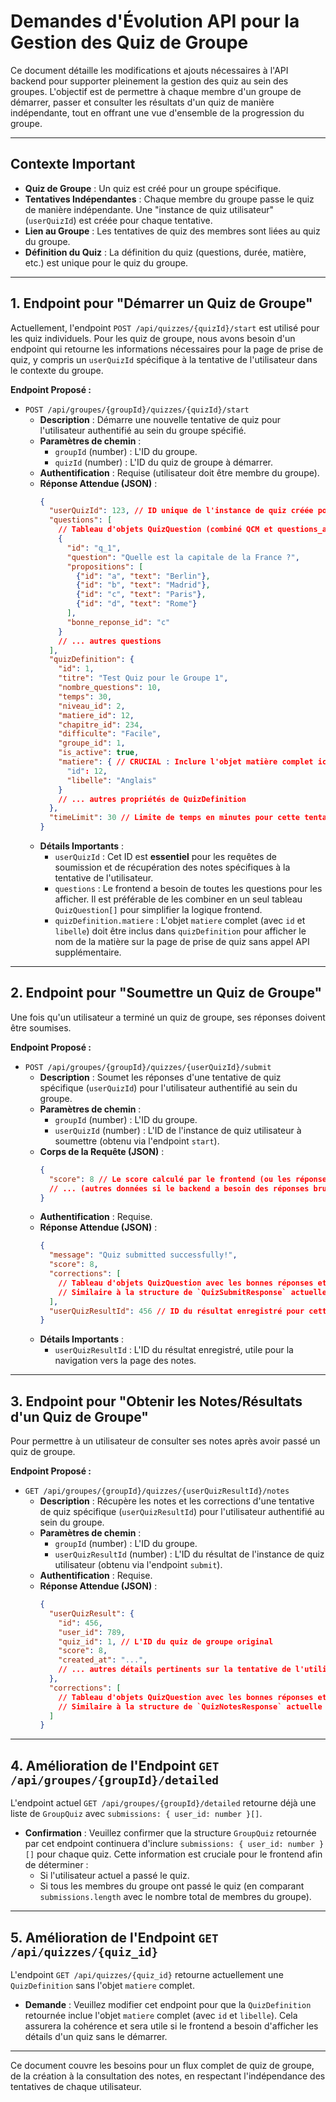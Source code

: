 # Demandes d'Évolution API pour la Gestion des Quiz de Groupe

Ce document détaille les modifications et ajouts nécessaires à l'API backend pour supporter pleinement la gestion des quiz au sein des groupes. L'objectif est de permettre à chaque membre d'un groupe de démarrer, passer et consulter les résultats d'un quiz de manière indépendante, tout en offrant une vue d'ensemble de la progression du groupe.

---

## Contexte Important

*   **Quiz de Groupe** : Un quiz est créé pour un groupe spécifique.
*   **Tentatives Indépendantes** : Chaque membre du groupe passe le quiz de manière indépendante. Une "instance de quiz utilisateur" (`userQuizId`) est créée pour chaque tentative.
*   **Lien au Groupe** : Les tentatives de quiz des membres sont liées au quiz du groupe.
*   **Définition du Quiz** : La définition du quiz (questions, durée, matière, etc.) est unique pour le quiz du groupe.

---

## 1. Endpoint pour "Démarrer un Quiz de Groupe"

Actuellement, l'endpoint `POST /api/quizzes/{quizId}/start` est utilisé pour les quiz individuels. Pour les quiz de groupe, nous avons besoin d'un endpoint qui retourne les informations nécessaires pour la page de prise de quiz, y compris un `userQuizId` spécifique à la tentative de l'utilisateur dans le contexte du groupe.

**Endpoint Proposé :**

*   `POST /api/groupes/{groupId}/quizzes/{quizId}/start`
    *   **Description** : Démarre une nouvelle tentative de quiz pour l'utilisateur authentifié au sein du groupe spécifié.
    *   **Paramètres de chemin** :
        *   `groupId` (number) : L'ID du groupe.
        *   `quizId` (number) : L'ID du quiz de groupe à démarrer.
    *   **Authentification** : Requise (utilisateur doit être membre du groupe).
    *   **Réponse Attendue (JSON)** :
        ```json
        {
          "userQuizId": 123, // ID unique de l'instance de quiz créée pour la tentative de cet utilisateur
          "questions": [
            // Tableau d'objets QuizQuestion (combiné QCM et questions_approfondissement pour simplifier le frontend)
            {
              "id": "q_1",
              "question": "Quelle est la capitale de la France ?",
              "propositions": [
                {"id": "a", "text": "Berlin"},
                {"id": "b", "text": "Madrid"},
                {"id": "c", "text": "Paris"},
                {"id": "d", "text": "Rome"}
              ],
              "bonne_reponse_id": "c"
            }
            // ... autres questions
          ],
          "quizDefinition": {
            "id": 1,
            "titre": "Test Quiz pour le Groupe 1",
            "nombre_questions": 10,
            "temps": 30,
            "niveau_id": 2,
            "matiere_id": 12,
            "chapitre_id": 234,
            "difficulte": "Facile",
            "groupe_id": 1,
            "is_active": true,
            "matiere": { // CRUCIAL : Inclure l'objet matière complet ici
              "id": 12,
              "libelle": "Anglais"
            }
            // ... autres propriétés de QuizDefinition
          },
          "timeLimit": 30 // Limite de temps en minutes pour cette tentative
        }
        ```
    *   **Détails Importants** :
        *   `userQuizId` : Cet ID est **essentiel** pour les requêtes de soumission et de récupération des notes spécifiques à la tentative de l'utilisateur.
        *   `questions` : Le frontend a besoin de toutes les questions pour les afficher. Il est préférable de les combiner en un seul tableau `QuizQuestion[]` pour simplifier la logique frontend.
        *   `quizDefinition.matiere` : L'objet `matiere` complet (avec `id` et `libelle`) doit être inclus dans `quizDefinition` pour afficher le nom de la matière sur la page de prise de quiz sans appel API supplémentaire.

---

## 2. Endpoint pour "Soumettre un Quiz de Groupe"

Une fois qu'un utilisateur a terminé un quiz de groupe, ses réponses doivent être soumises.

**Endpoint Proposé :**

*   `POST /api/groupes/{groupId}/quizzes/{userQuizId}/submit`
    *   **Description** : Soumet les réponses d'une tentative de quiz spécifique (`userQuizId`) pour l'utilisateur authentifié au sein du groupe.
    *   **Paramètres de chemin** :
        *   `groupId` (number) : L'ID du groupe.
        *   `userQuizId` (number) : L'ID de l'instance de quiz utilisateur à soumettre (obtenu via l'endpoint `start`).
    *   **Corps de la Requête (JSON)** :
        ```json
        {
          "score": 8 // Le score calculé par le frontend (ou les réponses brutes si le backend recalcule)
          // ... (autres données si le backend a besoin des réponses brutes pour les corrections)
        }
        ```
    *   **Authentification** : Requise.
    *   **Réponse Attendue (JSON)** :
        ```json
        {
          "message": "Quiz submitted successfully!",
          "score": 8,
          "corrections": [
            // Tableau d'objets QuizQuestion avec les bonnes réponses et/ou explications
            // Similaire à la structure de `QuizSubmitResponse` actuelle
          ],
          "userQuizResultId": 456 // ID du résultat enregistré pour cette tentative
        }
        ```
    *   **Détails Importants** :
        *   `userQuizResultId` : L'ID du résultat enregistré, utile pour la navigation vers la page des notes.

---

## 3. Endpoint pour "Obtenir les Notes/Résultats d'un Quiz de Groupe"

Pour permettre à un utilisateur de consulter ses notes après avoir passé un quiz de groupe.

**Endpoint Proposé :**

*   `GET /api/groupes/{groupId}/quizzes/{userQuizResultId}/notes`
    *   **Description** : Récupère les notes et les corrections d'une tentative de quiz spécifique (`userQuizResultId`) pour l'utilisateur authentifié au sein du groupe.
    *   **Paramètres de chemin** :
        *   `groupId` (number) : L'ID du groupe.
        *   `userQuizResultId` (number) : L'ID du résultat de l'instance de quiz utilisateur (obtenu via l'endpoint `submit`).
    *   **Authentification** : Requise.
    *   **Réponse Attendue (JSON)** :
        ```json
        {
          "userQuizResult": {
            "id": 456,
            "user_id": 789,
            "quiz_id": 1, // L'ID du quiz de groupe original
            "score": 8,
            "created_at": "...",
            // ... autres détails pertinents sur la tentative de l'utilisateur
          },
          "corrections": [
            // Tableau d'objets QuizQuestion avec les bonnes réponses et/ou explications
            // Similaire à la structure de `QuizNotesResponse` actuelle
          ]
        }
        ```

---

## 4. Amélioration de l'Endpoint `GET /api/groupes/{groupId}/detailed`

L'endpoint actuel `GET /api/groupes/{groupId}/detailed` retourne déjà une liste de `GroupQuiz` avec `submissions: { user_id: number }[]`.

*   **Confirmation** : Veuillez confirmer que la structure `GroupQuiz` retournée par cet endpoint continuera d'inclure `submissions: { user_id: number }[]` pour chaque quiz. Cette information est cruciale pour le frontend afin de déterminer :
    *   Si l'utilisateur actuel a passé le quiz.
    *   Si tous les membres du groupe ont passé le quiz (en comparant `submissions.length` avec le nombre total de membres du groupe).

---

## 5. Amélioration de l'Endpoint `GET /api/quizzes/{quiz_id}`

L'endpoint `GET /api/quizzes/{quiz_id}` retourne actuellement une `QuizDefinition` sans l'objet `matiere` complet.

*   **Demande** : Veuillez modifier cet endpoint pour que la `QuizDefinition` retournée inclue l'objet `matiere` complet (avec `id` et `libelle`). Cela assurera la cohérence et sera utile si le frontend a besoin d'afficher les détails d'un quiz sans le démarrer.

---

Ce document couvre les besoins pour un flux complet de quiz de groupe, de la création à la consultation des notes, en respectant l'indépendance des tentatives de chaque utilisateur.
